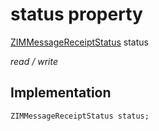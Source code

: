 


# status property







[ZIMMessageReceiptStatus](../../zego_uikit_prebuilt_live_audio_room/ZIMMessageReceiptStatus.md) status
  
_<span class="feature">read / write</span>_






## Implementation

```dart
ZIMMessageReceiptStatus status;
```







